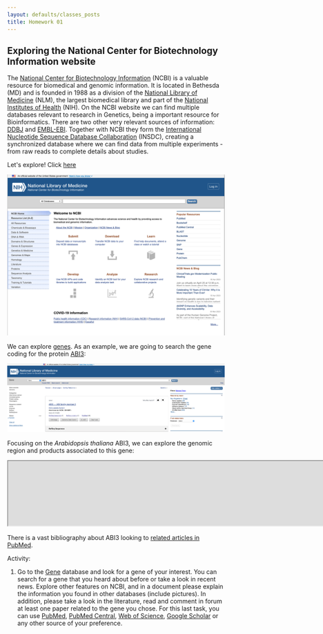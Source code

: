 ```yaml
---
layout: defaults/classes_posts
title: Homework 01
---
```


## Exploring the National Center for Biotechnology Information website

The [National Center for Biotechnology Information](https://www.ncbi.nlm.nih.gov) (NCBI) is a valuable resource for biomedical and genomic information. It is located in Bethesda (MD) and is founded in 1988 as a division of the [National Library of Medicine](https://www.nlm.nih.gov/socialmedia/index.html) (NLM), the largest biomedical library and part of the [National Institutes of Health](https://www.nih.gov) (NIH). On the NCBI website we can find multiple databases relevant to research in Genetics, being a important resource for Bioinformatics. There are two other very relevant sources of information: [DDBJ](https://www.ddbj.nig.ac.jp/) and [EMBL-EBI](https://www.ebi.ac.uk/). Together with NCBI they form the [International Nucleotide Sequence Database Collaboration](https://www.insdc.org) (INSDC), creating a synchronized database where we can find data from multiple experiments - from raw reads to complete details about studies.

Let's explore! Click [here](https://www.ncbi.nlm.nih.gov)

![](./figures/ncbi_01.png)

We can explore [genes](https://www.ncbi.nlm.nih.gov/gene/). As an example, we are going to search the gene coding for the protein [ABI3](https://www.ncbi.nlm.nih.gov/gene/51225):

![](./figures/ncbi_02.png)

Focusing on the *Arabidopsis thaliana* ABI3, we can explore the genomic region and products associated to this gene:

<iframe id="iframe_NCBI" width="1881" src="https://www.ncbi.nlm.nih.gov/projects/sviewer/embedded_iframe.html?iframe=iframe_NCBI&id=NC_003074.8&tracks=[key:sequence_track,name:T418951,display_name:Sequence,id:T418951,dbname:GenBank,annots:NA,ShowLabel:false,ColorGaps:false,shown:true,order:1][key:gene_model_track,name:T2595935,display_name:Genes\, RefSeq propagation from TAIR and Araport\, refreshed on 2022-10-20,id:T2595935,dbname:SADB,annots:NA000375140.1,Options:MergeAll,CDSProductFeats:false,NtRuler:true,AaRuler:true,HighlightMode:2,ShowLabel:true,shown:true,order:40][key:SNP_track,name:T2439100,display_name:(R) EVA RefSNP Release 3,id:T2439100,dbname:vcfTabix,annots:https\://ftp.ebi.ac.uk/pub/databases/eva/rs_releases/release_3/by_assembly/GCA_000001735.1/GCA_000001735.1_current_ids.vcf.gz,Layout:Adaptive,rmt_mapped_id:3,shown:true,order:50]&assm_context=GCF_000001735.4&app_context=Gene&v=8996797:9001756&c=null&select=null&slim=0&appname=no_appname" onload="if(!window._SViFrame){_SViFrame=true;window.addEventListener('message',function(e){if(e.origin=='https://www.ncbi.nlm.nih.gov' && !isNaN(e.data.h))document.getElementById(e.data.f).height=parseInt(e.data.h);});}">
</iframe>

There is a vast bibliography about ABI3 looking to [related articles in PubMed](https://pubmed.ncbi.nlm.nih.gov/?from_uid=822061&linkname=gene_pubmed).


Activity:

1.	Go to the [Gene](https://www.ncbi.nlm.nih.gov/gene/) database and look for a gene of your interest. You can search for a gene that you heard about before or take a look in recent news. Explore other features on NCBI, and in a document please explain the information you found in other databases (include pictures). In addition, please take a look in the literature, read and comment in forum at least one paper related to the gene you chose. For this last task, you can use [PubMed](https://pubmed.ncbi.nlm.nih.gov), [PubMed Central](https://www.ncbi.nlm.nih.gov/pmc/), [Web of Science](https://www.webofscience.com/wos/woscc/basic-search), [Google Scholar](https://scholar.google.com) or any other source of your preference.
